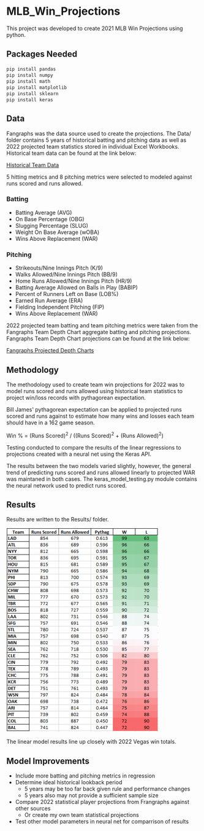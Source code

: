 # MLB_Win_Projections
 This project was developed to create 2021 MLB Win Projections using python.
 
 ## Packages Needed
 ```
 pip install pandas
 pip install numpy
 pip install math
 pip install matplotlib
 pip install sklearn
 pip install keras
 ```

 ## Data
 Fangraphs was the data source used to create the projections. The Data/ folder contains
 5 years of historical batting and pitching data as well as 2022 projected team statistics 
 stored in individual Excel Workbooks. Historical team data can be found at the link below:

 [Historical Team Data](https://www.fangraphs.com/leaders.aspx?pos=all&stats=bat&lg=all&qual=0&type=8&season=2020&month=0&season1=2020&ind=0&team=0,ts&rost=&age=&filter=&players=0)

 5 hitting metrics and 8 pitching metrics were selected to modeled against
 runs scored and runs allowed.

 ### Batting
 - Batting Average (AVG)
 - On Base Percentage (OBG)
 - Slugging Percentage (SLUG)
 - Weight On Base Average (wOBA)
 - Wins Above Replacement (WAR)

 ### Pitching
 - Strikeouts/Nine Innings Pitch (K/9)
 - Walks Allowed/Nine Innings Pitch (BB/9)
 - Home Runs Allowed/Nine Innings Pitch (HR/9)
 - Batting Average Allowed on Balls in Play (BABIP)
 - Percent of Runners Left on Base (LOB%)
 - Earned Run Average (ERA)
 - Fielding Independent Pitching (FIP)
 - Wins Above Replacement (WAR)

2022 projected team batting and team pitching metrics were taken from the Fangraphs Team Depth Chart aggregate batting and pitching projections. Fangraphs Team Depth Chart projections can be found at the link below:

[Fangraphs Projected Depth Charts](https://www.fangraphs.com/depthcharts.aspx?position=ALL&teamid=1)

## Methodology
The methodology used to create team win projections for 2022 was to model runs scored and runs allowed using historical team statistics to project win/loss records with pythagorean expectation.

Bill James' pythagorean expectation can be applied to projected runs scored and runs against to estimate how many wins and losses each team should have in a 162 game season.

Win % = (Runs Scored)<sup>2</sup> / ((Runs Scored)<sup>2</sup> + (Runs Allowed)<sup>2</sup>)

Testing conducted to compare the results of the linear regressions to projections created with a neural net using the Keras API. 

The results between the two models varied slightly, however, the general trend of predicting runs scored and runs allowed linearly to projected WAR was maintaned in both cases. The keras_model_testing.py module contains the neural network used to predict runs scored. 

## Results
Results are written to the Results/ folder. 

![Win Projections](/Pictures/Neural_Net_Projections_2022.PNG)

The linear model results line up closely with 2022 Vegas win totals.

## Model Improvements
- Include more batting and pitching metrics in regression
- Determine ideal historical lookback period
    - 5 years may be too far back given rule and performance changes
    - 5 years also may not provide a sufficient sample size
- Compare 2022 statistical player projections from Frangraphs against other sources
    - Or create my own team statistical projections
- Test other model parameters in neural net for comparrison of results 
